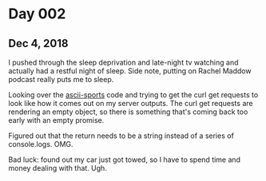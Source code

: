 # Day 002
## Dec 4, 2018

I pushed through the sleep deprivation and late-night tv watching and actually had a restful night of sleep. Side note, putting on Rachel Maddow podcast really puts me to sleep.

Looking over the [ascii-sports](https://github.com/kermitjosephlee/ascii-sports) code and trying to get the curl get requests to look like how it comes out on my server outputs. The curl get requests are rendering an empty object, so there is something that's coming back too early with an empty promise.

Figured out that the return needs to be a string instead of a series of console.logs. OMG.

Bad luck: found out my car just got towed, so I have to spend time and money dealing with that. Ugh.


